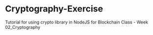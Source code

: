 # Cryptography-Exercise
Tutorial for using crypto library in NodeJS for Blockchain Class - Week 02_Cryptography
